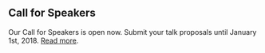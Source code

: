 <h2 class="fz--delta">Call for Speakers</h2>

Our Call for Speakers is open now. Submit your talk proposals until January 1st, 2018. <a href="/call-for-speakers">Read more</a>.
